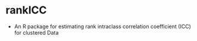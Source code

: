 # rankICC
- An R package for estimating rank intraclass correlation coefficient (ICC) for clustered Data
